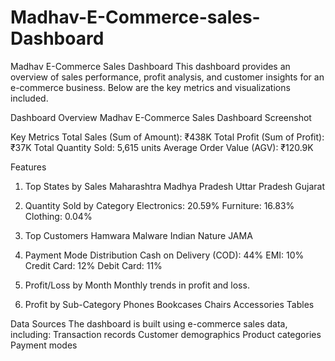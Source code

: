 # Madhav-E-Commerce-sales-Dashboard
Madhav E-Commerce Sales Dashboard
This dashboard provides an overview of sales performance, profit analysis, and customer insights for an e-commerce business. Below are the key metrics and visualizations included.

Dashboard Overview
Madhav E-Commerce Sales Dashboard Screenshot

Key Metrics
Total Sales (Sum of Amount): ₹438K
Total Profit (Sum of Profit): ₹37K
Total Quantity Sold: 5,615 units
Average Order Value (AGV): ₹120.9K

Features
1. Top States by Sales
Maharashtra
Madhya Pradesh
Uttar Pradesh
Gujarat

2. Quantity Sold by Category
Electronics: 20.59%
Furniture: 16.83%
Clothing: 0.04%

3. Top Customers
Hamwara
Malware
Indian Nature
JAMA

4. Payment Mode Distribution
Cash on Delivery (COD): 44%
EMI: 10%
Credit Card: 12%
Debit Card: 11%

5. Profit/Loss by Month
Monthly trends in profit and loss.

6. Profit by Sub-Category
Phones
Bookcases
Chairs
Accessories
Tables

Data Sources
The dashboard is built using e-commerce sales data, including:
Transaction records
Customer demographics
Product categories
Payment modes
 
